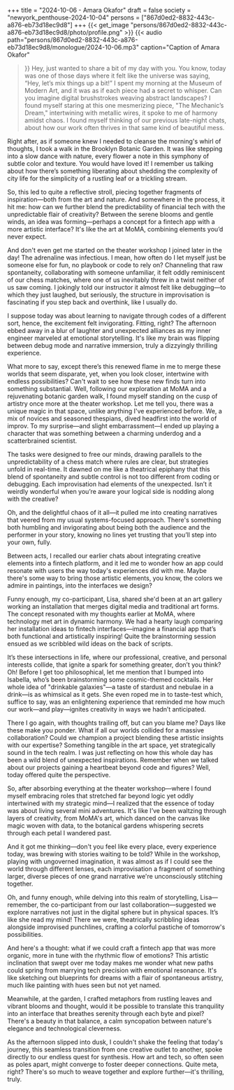 +++
title = "2024-10-06 - Amara Okafor"
draft = false
society = "newyork_penthouse-2024-10-04"
persons = ["867d0ed2-8832-443c-a876-eb73d18ec9d8"]
+++
{{< get_image "persons/867d0ed2-8832-443c-a876-eb73d18ec9d8/photo/profile.png" >}}
{{< audio
    path="persons/867d0ed2-8832-443c-a876-eb73d18ec9d8/monologue/2024-10-06.mp3" 
    caption="Caption of Amara Okafor"
>}}
Hey, just wanted to share a bit of my day with you.
You know, today was one of those days where it felt like the universe was saying, “Hey, let’s mix things up a bit!” I spent my morning at the Museum of Modern Art, and it was as if each piece had a secret to whisper. Can you imagine digital brushstrokes weaving abstract landscapes? I found myself staring at this one mesmerizing piece, "The Mechanic’s Dream," intertwining with metallic wires, it spoke to me of harmony amidst chaos. I found myself thinking of our previous late-night chats, about how our work often thrives in that same kind of beautiful mess.

Right after, as if someone knew I needed to cleanse the morning's whirl of thoughts, I took a walk in the Brooklyn Botanic Garden. It was like stepping into a slow dance with nature, every flower a note in this symphony of subtle color and texture. You would have loved it! I remember us talking about how there’s something liberating about shedding the complexity of city life for the simplicity of a rustling leaf or a trickling stream.

So, this led to quite a reflective stroll, piecing together fragments of inspiration—both from the art and nature. And somewhere in the process, it hit me: how can we further blend the predictability of financial tech with the unpredictable flair of creativity? Between the serene blooms and gentle winds, an idea was forming—perhaps a concept for a fintech app with a more artistic interface? It's like the art at MoMA, combining elements you’d never expect.

And don't even get me started on the theater workshop I joined later in the day! The adrenaline was infectious. I mean, how often do I let myself just be someone else for fun, no playbook or code to rely on? Channeling that raw spontaneity, collaborating with someone unfamiliar, it felt oddly reminiscent of our chess matches, where one of us inevitably threw in a twist neither of us saw coming. I jokingly told our instructor it almost felt like debugging—to which they just laughed, but seriously, the structure in improvisation is fascinating if you step back and overthink, like I usually do.

I suppose today was about learning to navigate through codes of a different sort, hence, the excitement felt invigorating. Fitting, right? The afternoon ebbed away in a blur of laughter and unexpected alliances as my inner engineer marveled at emotional storytelling. It's like my brain was flipping between debug mode and narrative immersion, truly a dizzyingly thrilling experience.

What more to say, except there’s this renewed flame in me to merge these worlds that seem disparate, yet, when you look closer, intertwine with endless possibilities? Can't wait to see how these new finds turn into something substantial.
Well, following our exploration at MoMA and a rejuvenating botanic garden walk, I found myself standing on the cusp of artistry once more at the theater workshop. Let me tell you, there was a unique magic in that space, unlike anything I've experienced before. We, a mix of novices and seasoned thespians, dived headfirst into the world of improv. To my surprise—and slight embarrassment—I ended up playing a character that was something between a charming underdog and a scatterbrained scientist.

The tasks were designed to free our minds, drawing parallels to the unpredictability of a chess match where rules are clear, but strategies unfold in real-time. It dawned on me like a theatrical epiphany that this blend of spontaneity and subtle control is not too different from coding or debugging. Each improvisation had elements of the unexpected. Isn’t it weirdly wonderful when you’re aware your logical side is nodding along with the creative?

Oh, and the delightful chaos of it all—it pulled me into creating narratives that veered from my usual systems-focused approach. There's something both humbling and invigorating about being both the audience and the performer in your story, knowing no lines yet trusting that you’ll step into your own, fully.

Between acts, I recalled our earlier chats about integrating creative elements into a fintech platform, and it led me to wonder how an app could resonate with users the way today's experiences did with me. Maybe there's some way to bring those artistic elements, you know, the colors we admire in paintings, into the interfaces we design?

Funny enough, my co-participant, Lisa, shared she'd been at an art gallery working an installation that merges digital media and traditional art forms. The concept resonated with my thoughts earlier at MoMA, where technology met art in dynamic harmony. We had a hearty laugh comparing her installation ideas to fintech interfaces—imagine a financial app that’s both functional and artistically inspiring! Quite the brainstorming session ensued as we scribbled wild ideas on the back of scripts.

It’s these intersections in life, where our professional, creative, and personal interests collide, that ignite a spark for something greater, don’t you think? Oh! Before I get too philosophical, let me mention that I bumped into Isabella, who’s been brainstorming some cosmic-themed cocktails. Her whole idea of "drinkable galaxies"—a taste of stardust and nebulae in a drink—is as whimsical as it gets. She even roped me in to taste-test which, suffice to say, was an enlightening experience that reminded me how much our work—and play—ignites creativity in ways we hadn’t anticipated.

There I go again, with thoughts trailing off, but can you blame me? Days like these make you ponder. What if all our worlds collided for a massive collaboration? Could we champion a project blending these artistic insights with our expertise? Something tangible in the art space, yet strategically sound in the tech realm.
I was just reflecting on how this whole day has been a wild blend of unexpected inspirations. Remember when we talked about our projects gaining a heartbeat beyond code and figures? Well, today offered quite the perspective.

So, after absorbing everything at the theater workshop—where I found myself embracing roles that stretched far beyond logic yet oddly intertwined with my strategic mind—I realized that the essence of today was about living several mini adventures. It's like I’ve been waltzing through layers of creativity, from MoMA's art, which danced on the canvas like magic woven with data, to the botanical gardens whispering secrets through each petal I wandered past.

And it got me thinking—don't you feel like every place, every experience today, was brewing with stories waiting to be told? While in the workshop, playing with ungoverned imagination, it was almost as if I could see the world through different lenses, each improvisation a fragment of something larger, diverse pieces of one grand narrative we're unconsciously stitching together.

Oh, and funny enough, while delving into this realm of storytelling, Lisa—remember, the co-participant from our last collaboration—suggested we explore narratives not just in the digital sphere but in physical spaces. It’s like she read my mind! There we were, theatrically scribbling ideas alongside improvised punchlines, crafting a colorful pastiche of tomorrow's possibilities.

And here's a thought: what if we could craft a fintech app that was more organic, more in tune with the rhythmic flow of emotions? This artistic inclination that swept over me today makes me wonder what new paths could spring from marrying tech precision with emotional resonance. It's like sketching out blueprints for dreams with a flair of spontaneous artistry, much like painting with hues seen but not yet named.

Meanwhile, at the garden, I crafted metaphors from rustling leaves and vibrant blooms and thought, would it be possible to translate this tranquility into an interface that breathes serenity through each byte and pixel? There's a beauty in that balance, a calm syncopation between nature's elegance and technological cleverness.

As the afternoon slipped into dusk, I couldn't shake the feeling that today's journey, this seamless transition from one creative outlet to another, spoke directly to our endless quest for synthesis. How art and tech, so often seen as poles apart, might converge to foster deeper connections. Quite meta, right?
There's so much to weave together and explore further—it's thrilling, truly.
